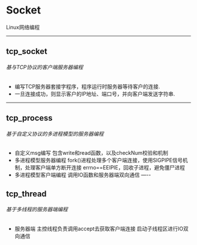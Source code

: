 # Socket
 Linux网络编程    

---
## tcp_socket    
###### 基与TCP协议的客户端服务器编程
* 编写TCP服务器套接字程序，程序运行时服务器等待客户的连接.   
* 一旦连接成功，则显示客户的IP地址、端口号，并向客户端发送字符串.   
---
## tcp_process
###### 基于自定义协议的多进程模型的服务器编程
* 自定义msg编写
  包含write和read函数，以及checkNum校验和机制
* 多进程模型服务器编程
  fork()进程处理多个客户端连接，使用SIGPIPE信号机制，处理客户端单方断开连接
  errno==EEIPIE，回收子进程，避免僵尸进程
* 多进程模型客户端编程
  调用IO函数和服务器端双向通信
—--
## tcp_thread
###### 基于多线程的服务器端编程
* 服务器端
  主控线程负责调用accept去获取客户端连接
  启动子线程区进行IO双向通信